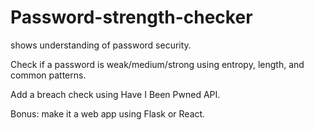 # Password-strength-checker
shows understanding of password security.

Check if a password is weak/medium/strong using entropy, length, and common patterns.

Add a breach check using Have I Been Pwned API.

Bonus: make it a web app using Flask or React.
